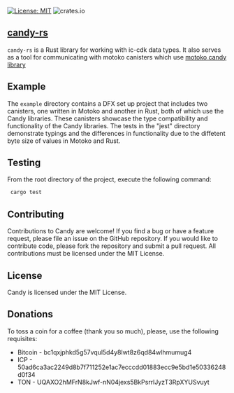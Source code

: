 [![License: MIT](https://img.shields.io/badge/License-MIT-yellow.svg)](https://opensource.org/licenses/MIT)
![crates.io](https://img.shields.io/crates/v/ic_candy)

## [candy-rs](https://crates.io/crates/ic_candy)

`candy-rs` is a Rust library for working with ic-cdk data types. It also serves as a tool for
communicating with motoko canisters
which use [motoko candy library](https://github.com/icdevs/candy_library/tree/0.2.0)

## Example

The `example` directory contains a DFX set up project that includes two canisters, one written in
Motoko and another in Rust, both of which use the Candy libraries. These canisters showcase the type
compatibility and functionality of the Candy libraries. The tests in the "jest" directory
demonstrate typings and the differences in functionality due to
the diffetent byte size of values in Motoko and Rust.

## Testing

From the root directory of the project, execute the following command:

```bash
 cargo test
```

## Contributing

Contributions to Candy are welcome! If you find a bug or have a feature request, please file an
issue on the GitHub repository. If you would like to contribute code, please fork the repository and
submit a pull request. All contributions must be licensed under the MIT License.

## License

Candy is licensed under the MIT License.

## Donations

To toss a coin for a coffee (thank you so much), please, use the following requisites:

* Bitcoin - bc1qxjphkd5g57vqul5d4y8lwt8z6qd84wlhmumug4
* ICP - 50ad6ca3ac2249d8b7f711252e1ac7ecccdd01883ecc9e5bd1e50336248d0f34
* TON - UQAXO2hMFrN8kJwf-nN04jexs5BkPsrrlJyzT3RpXYUSvuyt